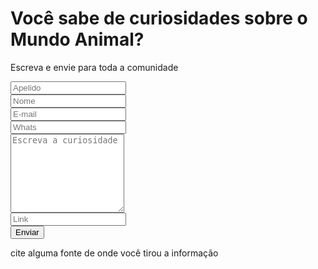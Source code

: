 <div id="modal-curiosities" class="d-none myModal-content">
  <h1 class="header-title">Você sabe de curiosidades sobre o Mundo Animal?</h1>
  <p class="text-center mt-3 mb-4">
    Escreva e envie para toda a comunidade
  </p>
  <div class="mt-3 px-md-3">
    <form id="curiosities-form" class="px-md-4">
      <div class="form">
        <div class="row">
          <div class="input-group col-12 pb-2">
            <input class="form-control" type="url" placeholder="Apelido">
          </div>
          <div class="input-group col-4 mb-3 px-0">
            <input type="text" class="col form-control shadow-none ml-3 mr-2" required placeholder="Nome" name="name"/>
          </div>
          <div class="input-group col-4 mb-3 px-0">
            <input type="email" class="col form-control shadow-none mr-3" required placeholder="E-mail"/>
          </div>
          <div class="input-group col-4 mb-3 px-0">
            <input type="number" class="col form-control shadow-none mr-3" required placeholder="Whats"/>
          </div>
        </div>
        <div class="input-group col-12 mb-3 px-0">
          <textarea class="col form-control shadow-none" required placeholder="Escreva a curiosidade" rows="8"></textarea>
        </div>
        <div class="row pb-1">
          <div class="input-group col-8 pr-0">
            <input class="form-control" type="url" placeholder="Link">
          </div>
          <div class="col-4">
            <div class="input-group px-0">
              <input id="curiosities-submit" type="Submit" class="form-control btn" required value="Enviar" onclick="hideModal()"/>
            </div>
          </div>
        </div>
        <p class="text-modal-curiosities">
          cite alguma fonte de onde você tirou a informação
        </p>
      </div>
    </form>
  </div>
</div>